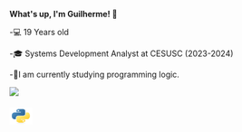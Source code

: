**What's up, I'm Guilherme! 👋**

-💻 19 Years old 

-🎓 Systems Development Analyst at CESUSC (2023-2024) 

-🌱I am currently studying programming logic.
 
<picture>
<source
  srcset="https://github-readme-stats.vercel.app/api?username=Guguetson&show_icons=true&theme=dark"
  media="(prefers-color-scheme: dark)"
/>
<source
  srcset="https://github-readme-stats.vercel.app/api?username=Guguetson&show_icons=true"
  media="(prefers-color-scheme: light), (prefers-color-scheme: no-preference)"
/>
<img src="https://github-readme-stats.vercel.app/api?username=Guguetson&show_icons=true" />
</picture>


<div style="display: inline_block"><br>
  <img align="center" alt="Rafa-Python" height="30" width="40" src="https://raw.githubusercontent.com/devicons/devicon/master/icons/python/python-original.svg">
</div>


